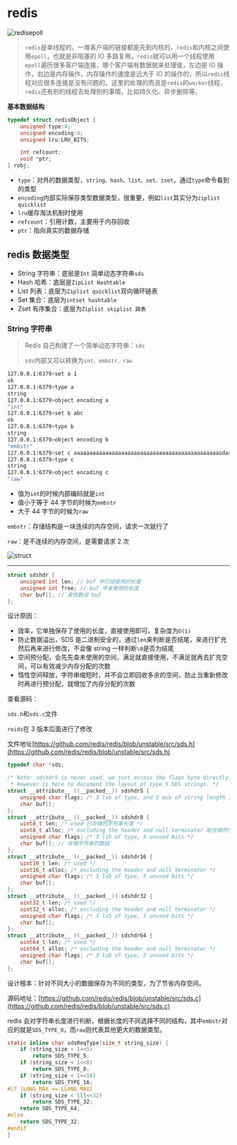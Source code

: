 # redis

![redisepoll](https://virusoss.oss-cn-shanghai.aliyuncs.com/images/20220928222928.png)

> `redis`是单线程的，一堆客户端的链接都是先到内核的，`redis`和内核之间使用`epoll`，也就是非阻塞的 IO 多路复用，`redis`就可以用一个线程使用`epoll`遍历很多客户端连接，哪个客户端有数据就来处理谁，左边是 IO 操作，右边是内存操作，内存操作的速度是远大于 IO 的操作的，所以`redis`线程对应很多连接是没有问题的。这里的处理的而且是`redis`的`worker`线程，`redis`还有别的线程去处理别的事情，比如持久化、异步删除等。

**基本数据结构**

```c
typedef struct redisObject {
    unsigned type:4;
    unsigned encoding:4;
    unsigned lru:LRU_BITS;

    int refcount;
    void *ptr;
} robj;
```

-   `type`：对外的数据类型，`string、hash、list、set、zset`，通过`type`命令看到的类型
-   `encoding`内部实际保存类型数据类型，很重要，例如`list`其实分为`ziplist quicklist`
-   `lru`缓存淘汰机制时使用
-   `refcount`：引用计数，主要用于内存回收
-   `ptr`：指向真实的数据存储

## redis 数据类型

-   String 字符串：底层是`Int` 简单动态字符串`sds`
-   Hash 哈希：底层是`ZipList Hashtable`
-   List 列表：底层为`Ziplist quicklist`双向循环链表
-   Set 集合：底层为`intset hashtable`
-   Zset 有序集合：底层为`Ziplist skiplist 跳表`

### String 字符串

> Redis 自己构建了一个简单动态字符串：`sds`
>
> `sds`内部又可以转换为`int、embstr、raw`

```bash
127.0.0.1:6379>set a 1
ok
127.0.0.1:6379>type a
string
127.0.0.1:6379>object encoding a
"int"
127.0.0.1:6379>set b abc
ok
127.0.0.1:6379>type b
string
127.0.0.1:6379>object encoding b
"embstr"
127.0.0.1:6379>set c aaaaaaaaaaaaaaaaaaaaaaaaaaaaaaaaaaaaaaaaaaaaaasdasdsdsdasdasdsaddqwdqwdqwdwqdqwwqwqdqwqdwsadasdasdasdsa
127.0.0.1:6379>type c
string
127.0.0.1:6379>object encoding c
"raw"
```

-   值为`int`的时候内部编码就是`int`
-   值小于等于 44 字节的时候为`embstr`
-   大于 44 字节的时候为`raw`

`embstr`：存储结构是一块连续的内存空间，请求一次就行了

`raw`：是不连续的内存空间，是需要请求 2 次

![struct](https://virusoss.oss-cn-shanghai.aliyuncs.com/images/20221005082518.png)

---

```c
struct sdshdr {
    unsigned int len; // buf 中已经使用的长度
    unsigned int free; // buf 中未使用的长度
    char buf[]; // 柔性数组 buf
};
```

设计原因：

-   效率，它单独保存了使用的长度，直接使用即可，复杂度为`O(1)`
-   防止数据溢出，SDS 是二进制安全的，通过`len`来判断是否结尾，来进行扩充然后再来进行修改，不会像 string 一样判断`\0`是否为结尾
-   空间预分配，会先先查未使用的空间，满足就直接使用，不满足就再去扩充空间，可以有效减少内存分配的次数
-   惰性空间释放，字符串缩短时，并不会立即回收多余的空间，防止当重新修改时再进行预分配，就增加了内存分配的次数

查看源码：

`sds.h`和`sds.c`文件

`reids`在 3 版本后面进行了修改

文件地址[https://github.com/redis/redis/blob/unstable/src/sds.h](https://github.com/redis/redis/blob/unstable/src/sds.h)

```c
typedef char *sds;

/* Note: sdshdr5 is never used, we just access the flags byte directly.
 * However is here to document the layout of type 5 SDS strings. */
struct __attribute__ ((__packed__)) sdshdr5 {
    unsigned char flags; /* 3 lsb of type, and 5 msb of string length 第三位保存头部类型，高5位代表保存字符串的长度 */
    char buf[];
};
struct __attribute__ ((__packed__)) sdshdr8 {
    uint8_t len; /* used 已存储的字符串长度 */
    uint8_t alloc; /* excluding the header and null terminator 能存储的字符串的最大容量 */
    unsigned char flags; /* 3 lsb of type, 5 unused bits */
    char buf[]; // 存储字符串的数组
};
struct __attribute__ ((__packed__)) sdshdr16 {
    uint16_t len; /* used */
    uint16_t alloc; /* excluding the header and null terminator */
    unsigned char flags; /* 3 lsb of type, 5 unused bits */
    char buf[];
};
struct __attribute__ ((__packed__)) sdshdr32 {
    uint32_t len; /* used */
    uint32_t alloc; /* excluding the header and null terminator */
    unsigned char flags; /* 3 lsb of type, 5 unused bits */
    char buf[];
};
struct __attribute__ ((__packed__)) sdshdr64 {
    uint64_t len; /* used */
    uint64_t alloc; /* excluding the header and null terminator */
    unsigned char flags; /* 3 lsb of type, 5 unused bits */
    char buf[];
};
```

设计根本：针对不同大小的数据保存为不同的类型，为了节省内存空间。

源码地址：[https://github.com/redis/redis/blob/unstable/src/sds.c](https://github.com/redis/redis/blob/unstable/src/sds.c)

redis 会对字符串长度进行判断，根据长度的不同选择不同的结构，其中`embstr`对应的就是`SDS_TYPE_8`，而`raw`则代表其他更大的数据类型。

```c
static inline char sdsReqType(size_t string_size) {
    if (string_size < 1<<5)
        return SDS_TYPE_5;
    if (string_size < 1<<8)
        return SDS_TYPE_8;
    if (string_size < 1<<16)
        return SDS_TYPE_16;
#if (LONG_MAX == LLONG_MAX)
    if (string_size < 1ll<<32)
        return SDS_TYPE_32;
    return SDS_TYPE_64;
#else
    return SDS_TYPE_32;
#endif
}
```
